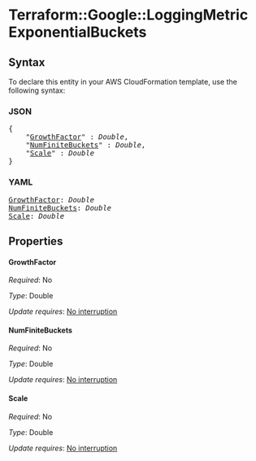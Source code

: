 # Terraform::Google::LoggingMetric ExponentialBuckets

## Syntax

To declare this entity in your AWS CloudFormation template, use the following syntax:

### JSON

<pre>
{
    "<a href="#growthfactor" title="GrowthFactor">GrowthFactor</a>" : <i>Double</i>,
    "<a href="#numfinitebuckets" title="NumFiniteBuckets">NumFiniteBuckets</a>" : <i>Double</i>,
    "<a href="#scale" title="Scale">Scale</a>" : <i>Double</i>
}
</pre>

### YAML

<pre>
<a href="#growthfactor" title="GrowthFactor">GrowthFactor</a>: <i>Double</i>
<a href="#numfinitebuckets" title="NumFiniteBuckets">NumFiniteBuckets</a>: <i>Double</i>
<a href="#scale" title="Scale">Scale</a>: <i>Double</i>
</pre>

## Properties

#### GrowthFactor

_Required_: No

_Type_: Double

_Update requires_: [No interruption](https://docs.aws.amazon.com/AWSCloudFormation/latest/UserGuide/using-cfn-updating-stacks-update-behaviors.html#update-no-interrupt)

#### NumFiniteBuckets

_Required_: No

_Type_: Double

_Update requires_: [No interruption](https://docs.aws.amazon.com/AWSCloudFormation/latest/UserGuide/using-cfn-updating-stacks-update-behaviors.html#update-no-interrupt)

#### Scale

_Required_: No

_Type_: Double

_Update requires_: [No interruption](https://docs.aws.amazon.com/AWSCloudFormation/latest/UserGuide/using-cfn-updating-stacks-update-behaviors.html#update-no-interrupt)


